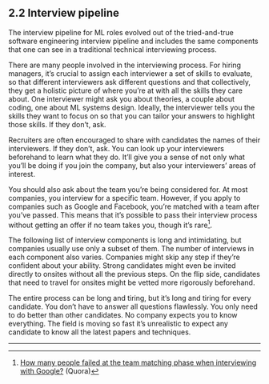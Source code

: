 ## 2.2 Interview pipeline

The interview pipeline for ML roles evolved out of the tried-and-true software engineering interview pipeline and includes the same components that one can see in a traditional technical interviewing process.

There are many people involved in the interviewing process. For hiring managers, it’s crucial to assign each interviewer a set of skills to evaluate, so that different interviewers ask different questions and that collectively, they get a holistic picture of where you’re at with all the skills they care about. One interviewer might ask you about theories, a couple about coding, one about ML systems design. Ideally, the interviewer tells you the skills they want to focus on so that you can tailor your answers to highlight those skills. If they don’t, ask.

Recruiters are often encouraged to share with candidates the names of their interviewers. If they don’t, ask. You can look up your interviewers beforehand to learn what they do. It’ll give you a sense of not only what you’ll be doing if you join the company, but also your interviewers’ areas of interest.

You should also ask about the team you’re being considered for. At most companies, you interview for a specific team. However, if you apply to companies such as Google and Facebook, you’re matched with a team after you’ve passed. This means that it’s possible to pass their interview process without getting an offer if no team takes you, though it’s rare[^40].

The following list of interview components is long and intimidating, but companies usually use only a subset of them. The number of interviews in each component also varies. Companies might skip any step if they’re confident about your ability. Strong candidates might even be invited directly to onsites without all the previous steps. On the flip side, candidates that need to travel for onsites might be vetted more rigorously beforehand.

The entire process can be long and tiring, but it’s long and tiring for every candidate. You don’t have to answer all questions flawlessly. You only need to do better than other candidates. No company expects you to know everything. The field is moving so fast it’s unrealistic to expect any candidate to know all the latest papers and techniques.

----
[^40]:
     [How many people failed at the team matching phase when interviewing with Google?](https://www.quora.com/How-many-people-failed-at-the-team-matching-phase-when-interviewing-with-Google) (Quora)